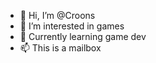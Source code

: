 - 👋 Hi, I’m @Croons
- 👀 I’m interested in games
- 🌱 Currently learning game dev
- 📫 This is a mailbox

<!---
Croons/Croons is a ✨ special ✨ repository because its `README.md` (this file) appears on your GitHub profile.
You can click the Preview link to take a look at your changes.
--->
